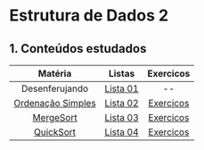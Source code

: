 # Estrutura de Dados 2

## 1. Conteúdos estudados

| Matéria | Listas | Exercicos |
| :--: | :--:|:--:|
| Desenferujando | [Lista 01](./Listas/01A) | -- |
| [Ordenação Simples](Estudo/P1/ordenacao/elementares.md) | [Lista 02](Listas/02A) |[Exercicos](Estudo/P1/exercicos.md)
| [MergeSort](Estudo/ordenacao/P1/mergeSort.md) | [Lista 03](Listas/03) |[Exercicos](Estudo/P1/exercicos.md)
| [QuickSort](Estudo/P1/quick.md) | [Lista 04](Listas/04) |[Exercicos](Estudo/P1/exercicos.md)
